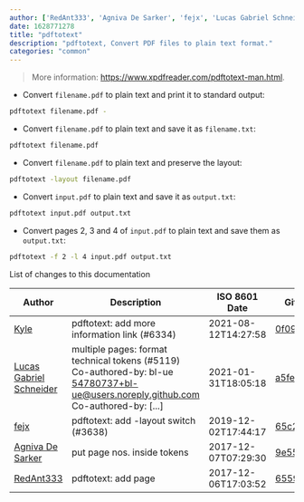 ```yaml
---
author: ['RedAnt333', 'Agniva De Sarker', 'fejx', 'Lucas Gabriel Schneider', 'Kyle']
date: 1628771278
title: "pdftotext"
description: "pdftotext, Convert PDF files to plain text format."
categories: "common"
---
```

> More information: <https://www.xpdfreader.com/pdftotext-man.html>.

- Convert `filename.pdf` to plain text and print it to standard output:

```bash
pdftotext filename.pdf -
```

- Convert `filename.pdf` to plain text and save it as `filename.txt`:

```bash
pdftotext filename.pdf
```

- Convert `filename.pdf` to plain text and preserve the layout:

```bash
pdftotext -layout filename.pdf
```

- Convert `input.pdf` to plain text and save it as `output.txt`:

```bash
pdftotext input.pdf output.txt
```

- Convert pages 2, 3 and 4 of `input.pdf` to plain text and save them as `output.txt`:

```bash
pdftotext -f 2 -l 4 input.pdf output.txt
```
List of changes to this documentation


Author | Description | ISO 8601 Date | GitHub link
------|-----|-----|-----
[Kyle](mailto:76597257+Gitleptune@users.noreply.github.com) | pdftotext: add more information link (#6334) | 2021-08-12T14:27:58 | [0f09137c202e](https://github.com/tldr-pages/tldr/commit/0f09137c202e9ebba82b494096a442aab2b47336)
[Lucas Gabriel Schneider](mailto:casdpa@gmail.com) | multiple pages: format technical tokens (#5119) Co-authored-by: bl-ue <54780737+bl-ue@users.noreply.github.com> Co-authored-by: [...] | 2021-01-31T18:05:18 | [a5fe31bc47ae](https://github.com/tldr-pages/tldr/commit/a5fe31bc47aece3efa5e66b52b3cf384f27d5d72)
[fejx](mailto:fejx@users.noreply.github.com) | pdftotext: add -layout switch (#3638) | 2019-12-02T17:44:17 | [65c27c2e32fa](https://github.com/tldr-pages/tldr/commit/65c27c2e32fab778ddfef0b29d796bdc29febf7e)
[Agniva De Sarker](mailto:agnivade@yahoo.co.in) | put page nos. inside tokens | 2017-12-07T07:29:30 | [9e55e9f452fa](https://github.com/tldr-pages/tldr/commit/9e55e9f452fa4b8ba2d7ef0dd3347ab6f178831d)
[RedAnt333](mailto:redant333@gmail.com) | pdftotext: add page | 2017-12-06T17:03:52 | [6559aeeed3d2](https://github.com/tldr-pages/tldr/commit/6559aeeed3d2af341fd791ba0e48e2fc7859ea94)

